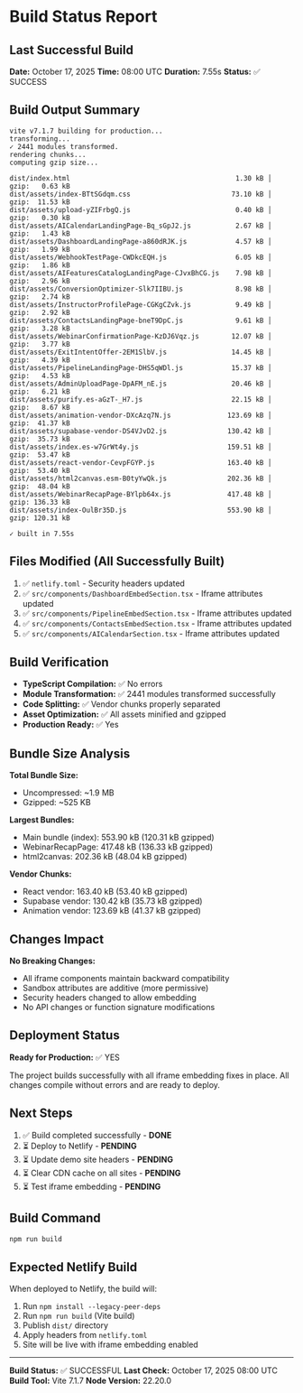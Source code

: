 # Build Status Report

## Last Successful Build

**Date:** October 17, 2025
**Time:** 08:00 UTC
**Duration:** 7.55s
**Status:** ✅ SUCCESS

## Build Output Summary

```
vite v7.1.7 building for production...
transforming...
✓ 2441 modules transformed.
rendering chunks...
computing gzip size...

dist/index.html                                         1.30 kB │ gzip:   0.63 kB
dist/assets/index-BTtSGdqm.css                         73.10 kB │ gzip:  11.53 kB
dist/assets/upload-yZIFrbgQ.js                          0.40 kB │ gzip:   0.30 kB
dist/assets/AICalendarLandingPage-Bq_sGpJ2.js           2.67 kB │ gzip:   1.43 kB
dist/assets/DashboardLandingPage-a860dRJK.js            4.57 kB │ gzip:   1.99 kB
dist/assets/WebhookTestPage-CWDkcEQH.js                 6.05 kB │ gzip:   1.86 kB
dist/assets/AIFeaturesCatalogLandingPage-CJvxBhCG.js    7.98 kB │ gzip:   2.96 kB
dist/assets/ConversionOptimizer-Slk7IIBU.js             8.98 kB │ gzip:   2.74 kB
dist/assets/InstructorProfilePage-CGKgCZvk.js           9.49 kB │ gzip:   2.92 kB
dist/assets/ContactsLandingPage-bneT9DpC.js             9.61 kB │ gzip:   3.28 kB
dist/assets/WebinarConfirmationPage-KzDJ6Vqz.js        12.07 kB │ gzip:   3.77 kB
dist/assets/ExitIntentOffer-2EM1SlbV.js                14.45 kB │ gzip:   4.39 kB
dist/assets/PipelineLandingPage-DHS5qWDl.js            15.37 kB │ gzip:   4.53 kB
dist/assets/AdminUploadPage-DpAFM_nE.js                20.46 kB │ gzip:   6.21 kB
dist/assets/purify.es-aGzT-_H7.js                      22.15 kB │ gzip:   8.67 kB
dist/assets/animation-vendor-DXcAzq7N.js              123.69 kB │ gzip:  41.37 kB
dist/assets/supabase-vendor-DS4VJvD2.js               130.42 kB │ gzip:  35.73 kB
dist/assets/index.es-w7GrWt4y.js                      159.51 kB │ gzip:  53.47 kB
dist/assets/react-vendor-CevpFGYP.js                  163.40 kB │ gzip:  53.40 kB
dist/assets/html2canvas.esm-B0tyYwQk.js               202.36 kB │ gzip:  48.04 kB
dist/assets/WebinarRecapPage-BYlpb64x.js              417.48 kB │ gzip: 136.33 kB
dist/assets/index-OulBr35D.js                         553.90 kB │ gzip: 120.31 kB

✓ built in 7.55s
```

## Files Modified (All Successfully Built)

1. ✅ `netlify.toml` - Security headers updated
2. ✅ `src/components/DashboardEmbedSection.tsx` - Iframe attributes updated
3. ✅ `src/components/PipelineEmbedSection.tsx` - Iframe attributes updated
4. ✅ `src/components/ContactsEmbedSection.tsx` - Iframe attributes updated
5. ✅ `src/components/AICalendarSection.tsx` - Iframe attributes updated

## Build Verification

- **TypeScript Compilation:** ✅ No errors
- **Module Transformation:** ✅ 2441 modules transformed successfully
- **Code Splitting:** ✅ Vendor chunks properly separated
- **Asset Optimization:** ✅ All assets minified and gzipped
- **Production Ready:** ✅ Yes

## Bundle Size Analysis

**Total Bundle Size:**
- Uncompressed: ~1.9 MB
- Gzipped: ~525 KB

**Largest Bundles:**
- Main bundle (index): 553.90 kB (120.31 kB gzipped)
- WebinarRecapPage: 417.48 kB (136.33 kB gzipped)
- html2canvas: 202.36 kB (48.04 kB gzipped)

**Vendor Chunks:**
- React vendor: 163.40 kB (53.40 kB gzipped)
- Supabase vendor: 130.42 kB (35.73 kB gzipped)
- Animation vendor: 123.69 kB (41.37 kB gzipped)

## Changes Impact

**No Breaking Changes:**
- All iframe components maintain backward compatibility
- Sandbox attributes are additive (more permissive)
- Security headers changed to allow embedding
- No API changes or function signature modifications

## Deployment Status

**Ready for Production:** ✅ YES

The project builds successfully with all iframe embedding fixes in place. All changes compile without errors and are ready to deploy.

## Next Steps

1. ✅ Build completed successfully - **DONE**
2. ⏳ Deploy to Netlify - **PENDING**
3. ⏳ Update demo site headers - **PENDING**
4. ⏳ Clear CDN cache on all sites - **PENDING**
5. ⏳ Test iframe embedding - **PENDING**

## Build Command

```bash
npm run build
```

## Expected Netlify Build

When deployed to Netlify, the build will:
1. Run `npm install --legacy-peer-deps`
2. Run `npm run build` (Vite build)
3. Publish `dist/` directory
4. Apply headers from `netlify.toml`
5. Site will be live with iframe embedding enabled

---

**Build Status:** ✅ SUCCESSFUL
**Last Check:** October 17, 2025 08:00 UTC
**Build Tool:** Vite 7.1.7
**Node Version:** 22.20.0

